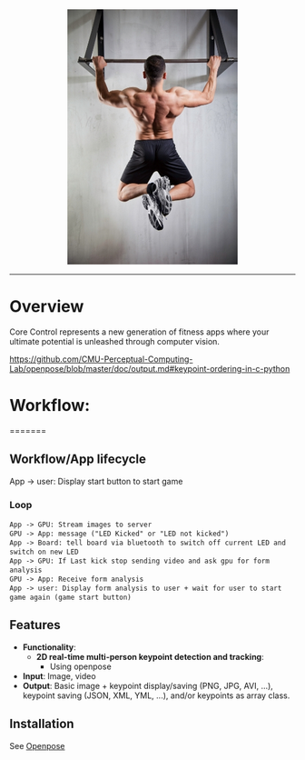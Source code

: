 <div align="center">
    <img src=".github/pull_up.jpg", width="300">
</div>

-----------------
# Overview
Core Control represents a new generation of fitness apps where your ultimate potential is unleashed through computer vision. 

https://github.com/CMU-Perceptual-Computing-Lab/openpose/blob/master/doc/output.md#keypoint-ordering-in-c-python

# Workflow: 
=======
## Workflow/App lifecycle
App -> user: Display start button to start game
   ### Loop
    App -> GPU: Stream images to server
    GPU -> App: message ("LED Kicked" or "LED not kicked")
    App -> Board: tell board via bluetooth to switch off current LED and switch on new LED
    App -> GPU: If Last kick stop sending video and ask gpu for form analysis
    GPU -> App: Receive form analysis
    App -> user: Display form analysis to user + wait for user to start game again (game start button)



## Features
- **Functionality**:
    - **2D real-time multi-person keypoint detection and tracking**:
        - Using openpose
- **Input**: Image, video
- **Output**: Basic image + keypoint display/saving (PNG, JPG, AVI, ...), keypoint saving (JSON, XML, YML, ...), and/or keypoints as array class.

## Installation
See [Openpose](https://github.com/CMU-Perceptual-Computing-Lab/openpose/)
